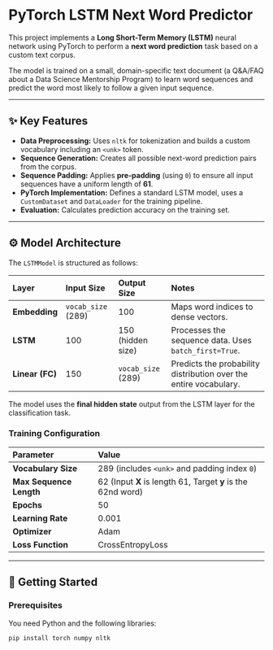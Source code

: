 
# PyTorch LSTM Next Word Predictor

This project implements a **Long Short-Term Memory (LSTM)** neural network using PyTorch to perform a **next word prediction** task based on a custom text corpus.

The model is trained on a small, domain-specific text document (a Q&A/FAQ about a Data Science Mentorship Program) to learn word sequences and predict the word most likely to follow a given input sequence.

***

## ✨ Key Features

* **Data Preprocessing:** Uses `nltk` for tokenization and builds a custom vocabulary including an `<unk>` token.
* **Sequence Generation:** Creates all possible next-word prediction pairs from the corpus.
* **Sequence Padding:** Applies **pre-padding** (using `0`) to ensure all input sequences have a uniform length of **61**.
* **PyTorch Implementation:** Defines a standard LSTM model, uses a `CustomDataset` and `DataLoader` for the training pipeline.
* **Evaluation:** Calculates prediction accuracy on the training set.

***

## ⚙️ Model Architecture

The `LSTMModel` is structured as follows:

| Layer | Input Size | Output Size | Notes |
| :--- | :--- | :--- | :--- |
| **Embedding** | `vocab_size` (289) | 100 | Maps word indices to dense vectors. |
| **LSTM** | 100 | 150 (hidden size) | Processes the sequence data. Uses `batch_first=True`. |
| **Linear (FC)** | 150 | `vocab_size` (289) | Predicts the probability distribution over the entire vocabulary. |

The model uses the **final hidden state** output from the LSTM layer for the classification task.

### Training Configuration

| Parameter | Value |
| :--- | :--- |
| **Vocabulary Size** | 289 (includes `<unk>` and padding index `0`) |
| **Max Sequence Length** | 62 (Input **X** is length 61, Target **y** is the 62nd word) |
| **Epochs** | 50 |
| **Learning Rate** | 0.001 |
| **Optimizer** | Adam |
| **Loss Function** | CrossEntropyLoss |

***

## 🚀 Getting Started

### Prerequisites

You need Python and the following libraries:

```bash
pip install torch numpy nltk
